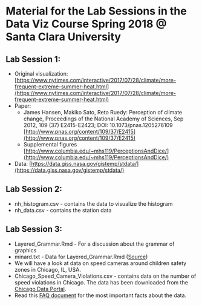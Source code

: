 # Material for the Lab Sessions in the Data Viz Course Spring 2018 @ Santa Clara University

## Lab Session 1:
* Original visualization: [https://www.nytimes.com/interactive/2017/07/28/climate/more-frequent-extreme-summer-heat.html](https://www.nytimes.com/interactive/2017/07/28/climate/more-frequent-extreme-summer-heat.html)
* Paper: 
  + James Hansen, Makiko Sato, Reto Ruedy: Perception of climate change, Proceedings of the National Academy of Sciences, Sep 2012, 109 (37) E2415-E2423; DOI: 10.1073/pnas.1205276109 [http://www.pnas.org/content/109/37/E2415](http://www.pnas.org/content/109/37/E2415)
  + Supplemental figures [http://www.columbia.edu/~mhs119/PerceptionsAndDice/](http://www.columbia.edu/~mhs119/PerceptionsAndDice/)
* Data: [https://data.giss.nasa.gov/gistemp/stdata/](https://data.giss.nasa.gov/gistemp/stdata/)

## Lab Session 2:
* nh_histogram.csv - contains the data to visualize the histogram
* nh_data.csv - contains the station data

## Lab Session 3:
* Layered_Grammar.Rmd - For a discussion about the grammar of graphics
* minard.txt - Data for Layered_Grammar.Rmd ([Source](https://www.cs.uic.edu/~wilkinson/TheGrammarOfGraphics/minard.txt))
* We will have a look at data on speed cameras around children safety zones in Chicago, IL, USA.
* Chicago_Speed_Camera_Violations.csv - contains data on the number of speed violations in Chicago. The data has been downloaded from the [Chicago Data Portal](https://data.cityofchicago.org/Transportation/Speed-Camera-Violations/hhkd-xvj4).
* Read this [FAQ document](https://www.cityofchicago.org/city/en/depts/cdot/supp_info/children_s_safetyzoneporgramautomaticspeedenforcement/automated_speed_enforcementfrequentlyaskedquestions.html) for the most important facts about the data.
